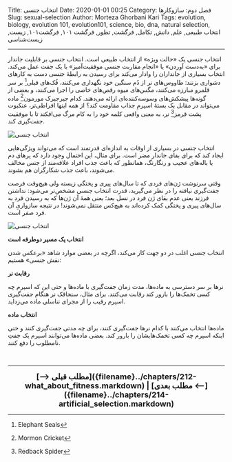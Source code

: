 Title: انتخاب جنسی
Date: 2020-01-01 00:25
Category: فصل دوم: سازوکارها
Slug: sexual-selection
Author: Morteza Ghorbani Kari
Tags: evolution, biology, evolution 101, evolution101, science, bio, dna, natural selection, انتخاب طبیعی, علم, دانش, تکامل, فرگشت, تطور, فرگشت ۱۰۱, فرگشت۱۰۱, زیست, زیست‌شناسی

------
انتخاب جنسی یک «حالت ویژه» از انتخاب طبیعی است. انتخاب جنسی بر قابلیت جاندار برای «به‌دست آوردن» یا «انجام مقاربت جنسی موفقیت‌آمیز» با یک جفت عمل می‌کند.
انتخاب بسیاری از جانداران را وادار می‌کند برای رسیدن به رابطهٔ جنسی دست به کارهای دشواری بزنند: طاووس‌های نر از دُم سنگین خود نگهداری می‌کنند، فُک‌های فیلی[^۱] بر سر قلمرو مبارزه می‌کنند، مگس‌های میوه رقص‌های خاصی را اجرا می‌کنند، و بعضی از گونه‌ها پیشکش‌های وسوسه‌کننده‌ای ارائه می‌دهند. کدام جیرجیرک مورمون[^۲] ماده می‌تواند در مقابل یک بستهٔ اسپرمِ جذاب مقاومت کند؟ از همه اینها افراطی‌تر، عنکبوت پشت قرمز[^۳] نر، به معنی واقعی کلمه خود را به کام مرگ می‌افکند تا با موفقیت جفت‌گیری کند.

![انتخاب جنسی]({static}/images/28-mix.jpg)

انتخاب جنسی در بسیاری از اوقات به اندازه‌ای قدرتمند است که می‌تواند ویژگی‌هایی ایجاد کند که برای بقای جاندار مضر است. برای مثال، این احتمال وجود دارد که پرهای دم یا باله‌های عجیب و رنگارنگ، همانطور که باعث جذب افراد علاقه‌مند از جنس مخالف می‌شوند، باعث جذب شکارگران هم بشوند.

وقتی سرنوشت ژن‌های فردی که تا سال‌های پیری و پختگی زیسته ولی هیچ‌وقت فرصت جفت‌گیری نیافته را در نظر می‌گیرید، قدرت انتخاب جنسی مشخص‌تر می‌شود: نداشتن فرزند یعنی عدم بقای ژن فرد در نسل بعد؛ یعنی همهٔ آن ژن‌ها که به رسیدن فرد به سال‌های پیری و پختگی کمک کرده‌اند به هیچ‌کس منتقل نمی‌شوند! در نتیجه سازواریِ آن فرد صفر است.

![انتخاب جنسی]({static}/images/29-1.gif)


**انتخاب یک مسیر دوطرفه است**

انتخاب جنسی اغلب در دو جهت کار می‌کند، اگرچه در بعضی موارد شاهد «برعکس شدن نقش جنسی» هستیم:

**رقابت نر**

نرها بر سر دسترسی به ماده‌ها، مدت زمان جفت‌گیری با ماده‌ها و حتی این که اسپرم چه کسی تخمک‌ها را بارور کند رقابت می‌کنند. برای مثال، سنجاقک نر هنگام جفت‌گیری اسپرم رقیب را از مجرای تناسلی ماده می‌زداید.

**انتخاب ماده**

ماده‌ها انتخاب می‌کنند با کدام نرها جفت‌گیری کنند، برای چه مدتی جفت‌گیری کنند و حتی اینکه اسپرم چه کسی تخمک‌هایشان را بارور کند. بعضی ماده‌ها می‌توانند اسپرم یک جفتِ نامطلوب را دفع کنند.

<br>

[^۱]: Elephant Seals
[^۲]: Mormon Cricket
[^۳]: Redback Spider

------
<center>
    <font size="4">
        <b>
            [⟶ مطلب قبلی]({filename}../chapters/212-what_about_fitness.markdown) | [مطلب بعدی ⟵]({filename}../chapters/214-artificial_selection.markdown) 
        </b>
    </font>
</center>